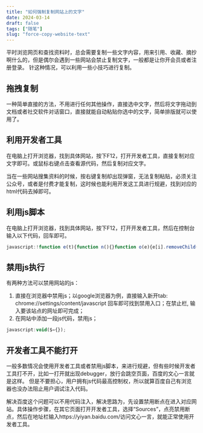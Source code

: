```yaml
---
title: "如何强制复制网站上的文字"
date: 2024-03-14
draft: false
tags: ["随笔"]
slug: "force-copy-website-text"
---
```


平时浏览网页和查找资料时，总会需要复制一些文字内容，用来引用、收藏、摘抄啊什么的，但是偶尔会遇到一些网站会禁止复制文字，一般都是让你开会员或者注册登录。
针这种情况，可以利用一些小技巧进行复制。

## 拖拽复制
一种简单直接的方法，不用进行任何其他操作，直接选中文字，然后将文字拖动到文档或者社交软件对话窗口，直接就能自动粘贴你选中的文字，简单排版就可以使用了。

## 利用开发者工具
在电脑上打开浏览器，找到具体网站，按下F12，打开开发者工具，直接复制对应文字即可。或鼠标右键点击查看源代码，然后复制对应文字。

当在一些网站搜集资料的时候，按右键复制却出现弹窗，无法复制粘贴，必须关注公众号，或者是付费才能复制，这时候也能利用开发这工具进行规避，找到对应的html代码去掉即可。

## 利用js脚本
在电脑上打开浏览器，找到具体网站，按下F12，打开开发者工具，然后在控制台输入以下代码，回车即可。
```javascript
javascript:!function e(t){function n(){}function o(e){e[i].removeChild(e)}function r(e){return[].slice.call(t.querySelectorAll(e))}function c(t){function n(){s(function(){if(!o)try{var n=t.contentDocument;n.body.childNodes.length&&(o=1,e(n))}catch(e){o=0}},100)}a[l](function(e){t['on'+e]=null});var o;n(),t.οnlοad=n}for(var i='parentNode',l='forEach',a='contextmenu dragstart selectstart select copy beforecopy mouseup mousedown'.split(' '),u=setTimeout(n,0);u>=0;u--)clearTimeout(u);for(u=setInterval(n,1e8);u>=0;u--)clearInterval(u);var s=setTimeout;setTimeout=setInterval=n,r('script')[l](o);var m=[];r('iframe,frame')[l](function(e){m.push(e),e[i].replaceChild(t.createElement('script'),e)});var f=t.documentElement.innerHTML;t.open(),t.write('<!DOCTYPE html>'),t.close(),t.documentElement.innerHTML=f,r('script')[l](function(e){e[i].replaceChild(m.shift(),e)}),r('*')[l](c),c(t),a[l](function(e){t.addEventListener(e,function(e){e.stopPropagation()},!0)});var p=t.createElement('style');p.innerHTML='*{-webkit-user-select:text!important;-moz-user-select:text!important;user-select:text!important;}',t.body.appendChild(p)}(document);
```

## 禁用js执行
有两种方法可以禁用网站的js：
1. 直接在浏览器中禁用js；以google浏览器为例，直接输入新开tab: chrome://settings/content/javascript 回车即可找到禁用入口；在禁止栏, 输入要该站点的网址即可完成；
2. 在网站中添加一段js代码，禁用js；
```javascript
javascript:void($={});
```

## 开发者工具不能打开
一般多数情况会使用开发者工具或者禁用js脚本，来进行规避，但有些时候开发者工具打不开，比如一打开就出现debugger，放行会跳空页面，百度的文心一言就是这样。 但是不要担心，用户拥有js代码最高控制权，所以就算百度自己有浏览器也没办法阻止用户调试注入代码。

解决百度这个问题可以不用代码注入，解决思路为，先设置禁用断点在进入对应网站。具体操作步骤，在其它页面打开开发者工具，选择“Sources”，点亮禁用断点，然后在地址栏输入https://yiyan.baidu.com/访问文心一言，就能正常使用开发者工具。






